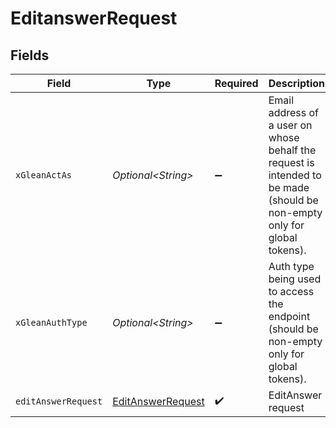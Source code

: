 # EditanswerRequest


## Fields

| Field                                                                                                                    | Type                                                                                                                     | Required                                                                                                                 | Description                                                                                                              |
| ------------------------------------------------------------------------------------------------------------------------ | ------------------------------------------------------------------------------------------------------------------------ | ------------------------------------------------------------------------------------------------------------------------ | ------------------------------------------------------------------------------------------------------------------------ |
| `xGleanActAs`                                                                                                            | *Optional\<String>*                                                                                                      | :heavy_minus_sign:                                                                                                       | Email address of a user on whose behalf the request is intended to be made (should be non-empty only for global tokens). |
| `xGleanAuthType`                                                                                                         | *Optional\<String>*                                                                                                      | :heavy_minus_sign:                                                                                                       | Auth type being used to access the endpoint (should be non-empty only for global tokens).                                |
| `editAnswerRequest`                                                                                                      | [EditAnswerRequest](../../models/components/EditAnswerRequest.md)                                                        | :heavy_check_mark:                                                                                                       | EditAnswer request                                                                                                       |